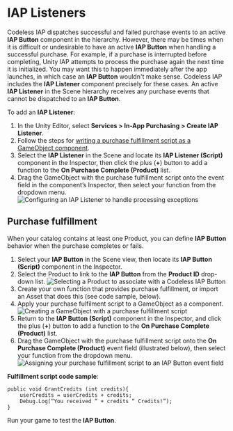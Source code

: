 # IAP Listeners
Codeless IAP dispatches successful and failed purchase events to an active __IAP Button__ component in the hierarchy. However, there may be times when it is difficult or undesirable to have an active __IAP Button__ when handling a successful purchase. For example, if a purchase is interrupted before completing, Unity IAP attempts to process the purchase again the next time it is initialized. You may want this to happen immediately after the app launches, in which case an __IAP Button__ wouldn't make sense. Codeless IAP includes the __IAP Listener__ component precisely for these cases. An active __IAP Listener__ in the Scene hierarchy receives any purchase events that cannot be dispatched to an __IAP Button__.

To add an __IAP Listener__:

1. In the Unity Editor, select __Services &gt; In-App Purchasing &gt; Create IAP Listener__.
2. Follow the steps for [writing a purchase fulfillment script as a GameObject component](#purchase-fulfillment).
3. Select the __IAP Listener__ in the Scene and locate its **IAP Listener (Script)** component in the Inspector, then click the plus (**+**) button to add a function to the **On Purchase Complete (Product)** list.
4. Drag the GameObject with the purchase fulfillment script onto the event field in the component’s Inspector, then select your function from the dropdown menu.
   ![Configuring an __IAP Listener__ to handle processing exceptions](images/IAPListenerScript.png)

## Purchase fulfillment
When your catalog contains at least one Product, you can define __IAP Button__ behavior when the purchase completes or fails.

1. Select your __IAP Button__ in the Scene view, then locate its __IAP Button (Script)__ component in the Inspector.
2. Select the Product to link to the __IAP Button__ from the __Product ID__ drop-down list.
   ![Selecting a Product to associate with a Codeless **IAP Button**](images/ProductDropdown.png)
3. Create your own function that provides purchase fulfillment, or import an Asset that does this (see code sample, below).
4. Apply your purchase fulfilment script to a GameObject as a component.
   ![Creating a GameObject with a purchase fulfillment script](images/PurchaseFulfillScript.png)
5. Return to the  __IAP Button (Script)__ component in the Inspector, and click the plus (__+__) button to add a function to the __On Purchase Complete (Product)__ list.
6. Drag the GameObject with the purchase fulfillment script onto the __On Purchase Complete (Product)__ event field (illustrated below), then select your function from the dropdown menu.
   ![Assigning your purchase fulfillment script to an **IAP Button** event field](images/OnPurchaseComplete.png)

**Fulfillment script code sample**:

```
public void GrantCredits (int credits){
    userCredits = userCredits + credits;
    Debug.Log(“You received “ + credits “ Credits!”);
} 
```

Run your game to test the __IAP Button__.
